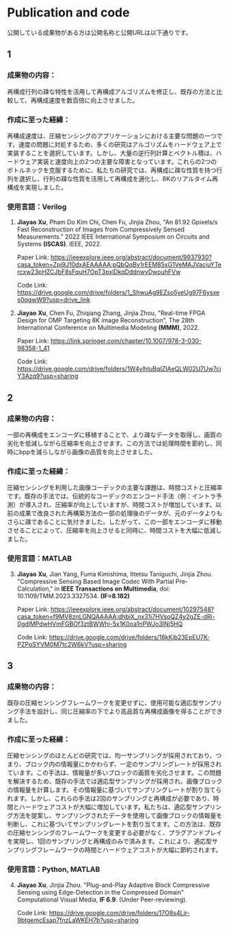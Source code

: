 # Publication and code
公開している成果物がある方は公開名称と公開URLは以下通りです。

## 1
### 成果物の内容：

再構成行列の疎な特性を活用して再構成アルゴリズムを修正し、既存の方法と比較して、再構成速度を数百倍に向上させました。

### 作成に至った経緯：

再構成速度は、圧縮センシングのアプリケーションにおける主要な問題の一つです。速度の問題に対処するため、多くの研究はアルゴリズムをハードウェア上で実装することを選択しています。しかし、大量の逆行列計算とベクトル積は、ハードウェア実装と速度向上の2つの主要な障害となっています。これらの2つのボトルネックを克服するために、私たちの研究では、再構成に疎な性質を持つ行列を選択し、行列の疎な性質を活用して再構成を適化し、8Kのリアルタイム再構成を実現しました。

### 使用言語：Verilog

1. **Jiayao Xu**, Pham Do Kim Chi, Chen Fu, Jinjia Zhou, "An 81.92 Gpixels/s Fast Reconstruction of Images from Compressively Sensed Measurements." 2022 IEEE International Symposium on Circuits and Systems **(ISCAS)**. IEEE, 2022.

   Paper Link: https://ieeexplore.ieee.org/abstract/document/9937930?casa_token=Zpj9J10dxAEAAAAA:pQbQqBv1rEEM85xG1VeMAJVacjuYTercxw23pHZCJbF8sFquH7OpT3pxlDkqDddnwvDwouhFVw

   Code Link: https://drive.google.com/drive/folders/1_ShwuAg9EZso5yeUg97F6ysxes0qgwW9?usp=drive_link
3. **Jiayao Xu**, Chen Fu, Zhiqiang Zhang, Jinjia Zhou, "Real-time FPGA Design for OMP Targeting 8K image Reconstruction", The 28th International Conference on Multimedia Modeling **(MMM)**, 2022.

   Paper Link: https://link.springer.com/chapter/10.1007/978-3-030-98358-1_41

   Code Link: https://drive.google.com/drive/folders/1W4ylhluBqIZIAeQLW02U7Uw7cjY3Azq9?usp=sharing

   
## 2

### 成果物の内容：

一部の再構成をエンコーダに移植することで、より疎なデータを取得し、画質の劣化を低減しながら圧縮率を向上させます。この方法では処理時間を節約し、同時にbppを減らしながら画像の品質を向上させました。

### 作成に至った経緯：

圧縮センシングを利用した画像コーデックの主要な課題は、時間コストと圧縮率です。既存の手法では、伝統的なコーデックのエンコード手法（例：イントラ予測）が導入され、圧縮率が向上していますが、時間コストが増加しています。以前の成果で改良された再構築方法の一部の処理後のデータが、元のデータよりもさらに疎であることに気付きました。したがって、この一部をエンコーダに移動させることによって、圧縮率を向上させると同時に、時間コストを大幅に低減しました。

### 使用言語：MATLAB

3. **Jiayao Xu**, Jian Yang, Fuma Kimishima, Ittetsu Taniguchi, Jinjia Zhou. "Compressive Sensing Based Image Codec With Partial Pre-Calculation," in **IEEE Transactions on Multimedia**, doi: 10.1109/TMM.2023.3327534. **(IF=8.182)**

   Paper Link: https://ieeexplore.ieee.org/abstract/document/10297548?casa_token=f9MV8znLGNQAAAAA:dhbiX_nx31i7HVsoQZ4y2gZE-dRi-0gdlMPdwHVmFGBOf3ztBWWhi-5x1K0oa1nPWJo3INj5HQ

   Code Link: https://drive.google.com/drive/folders/18kKib23EpEU7K-PZPoSYVM0M7tc2W6kV?usp=sharing

## 3

### 成果物の内容：

既存の圧縮センシングフレームワークを変更せずに、使用可能な適応型サンプリング手法を設計し、同じ圧縮率の下でより高品質な再構成画像を得ることができました。
　
### 作成に至った経緯：

圧縮センシングのほとんどの研究では、均一サンプリングが採用されており、つまり、ブロック内の情報量にかかわらず、一定のサンプリングレートが採用されています。この手法は、情報量が多いブロックの画質を劣化させます。この問題を解決するため、既存の手法では適応型サンプリングが採用され、画像ブロックの情報量を計算します。その情報量に基づいてサンプリングレートが割り当てられます。しかし、これらの手法は2回のサンプリングと再構成が必要であり、時間とハードウェアコストが大幅に増加しています。私たちは、適応型サンプリング方法を提案し、サンプリングされたデータを使用して画像ブロックの情報量を判断し、これに基づいてサンプリングレートを割り当てます。この方法は、既存の圧縮センシングのフレームワークを変更する必要がなく、プラグアンドプレイを実現し、1回のサンプリングと再構成のみで済みます。これにより、適応型サンプリングフレームワークの時間とハードウェアコストが大幅に節約されます。

### 使用言語：Python, MATLAB

4. **Jiayao Xu**, Jinjia Zhou. "Plug-and-Play Adaptive Block Compressive Sensing using Edge-Detection in the Compressed Domain" Computational Visual Media, **IF 6.9**. (Under Peer-reviewing).

   Code Link: https://drive.google.com/drive/folders/17O8s4Ljr-9btgemcEsap7fnzLaWKEH7b?usp=sharing
